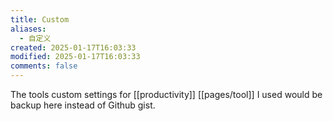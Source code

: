```yaml
---
title: Custom
aliases:
  - 自定义
created: 2025-01-17T16:03:33
modified: 2025-01-17T16:03:33
comments: false
---
```


The tools custom settings for [[productivity]] [[pages/tool]] I used would be backup here instead of Github gist.

